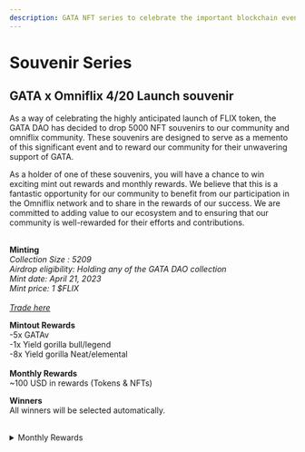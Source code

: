 ```yaml
---
description: GATA NFT series to celebrate the important blockchain events.
---
```


# Souvenir Series

## GATA x Omniflix 4/20 Launch souvenir

As a way of celebrating the highly anticipated launch of FLIX token, the GATA DAO has decided to drop 5000 NFT souvenirs to our community and omniflix community. These souvenirs are designed to serve as a memento of this significant event and to reward our community for their unwavering support of GATA.

As a holder of one of these souvenirs, you will have a chance to win exciting mint out rewards and monthly rewards. We believe that this is a fantastic opportunity for our community to benefit from our participation in the Omniflix network and to share in the rewards of our success. We are committed to adding value to our ecosystem and to ensuring that our community is well-rewarded for their efforts and contributions.

\
**Minting**\
_Collection Size : 5209_\
_Airdrop eligibility: Holding any of the GATA DAO collection_ \
_Mint date: April 21, 2023_\
_Mint price: 1 $FLIX_\
\
[_Trade here_](https://omniflix.market/collection/onftdenoma6a057db64674de0b129e9b5c087d404)

**Mintout Rewards**\
\-5x GATAv \
\-1x Yield gorilla bull/legend\
\-8x Yield gorilla Neat/elemental\
\
**Monthly Rewards**\
\~100 USD in rewards (Tokens & NFTs)&#x20;

**Winners**\
All winners will be selected automatically. \
\
&#x20;

<details>

<summary>Monthly Rewards </summary>

## First Monthly rewards (June 2023)

10 YG neat/elemental 10 winners (\~80 USD)\
100 Flix 10 winners 10 Flix each (\~20 USD) \
[https://twitter.com/GataDaoZone/status/1670083887052242947?s=20](https://twitter.com/GataDaoZone/status/1670083887052242947?s=20)&#x20;

**Second Monthly reward (July 2023)**

Bought \~$100 worth of GALA x Omniflix launch souvenir to burn.  [https://omniflix.market/account/omniflix1dd7s79l4aghwssrnqagryj8ud38qmd9vjdsq6q/nfts](https://omniflix.market/account/omniflix1dd7s79l4aghwssrnqagryj8ud38qmd9vjdsq6q/nfts)\
\


</details>
